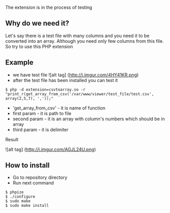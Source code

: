 The extension is in the process of testing

## Why do we need it?

Let's say there is a test file with many columns and you need it to be converted into an array. Although you need only few columns from this file. So try to use this PHP extension

## Example
- we have test file
![alt tag] (http://i.imgur.com/4HY41KR.png)
- after the test file has beеn installed you can test it
```
$ php -d extension=csvtoarray.so -r "print_r(get_array_from_csv('/var/www/viewer/test_file/test.csv', array(2,5,7), ','));"
```
- 'get_array_from_csv' - it is name of function
- first param - it is path to file
- second param - it is an array with column's numbers which should be in array
- third param - it is delimiter

Result

![alt tag] (http://i.imgur.com/AGJL24U.png)

## How to install
- Go to repository directory
- Run next command
```
$ phpize
$ ./configure
$ sudo make
$ sudo make install
```
